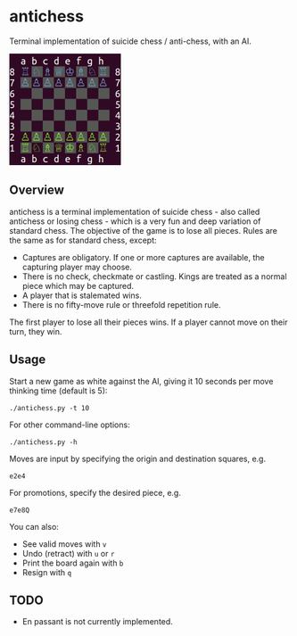 # antichess

Terminal implementation of suicide chess / anti-chess, with an AI.

<img src="img/antichess.png" alt="antichess" width="200"/>

## Overview

antichess is a terminal implementation of suicide chess - also called antichess or losing chess - which is a very fun and deep variation of standard chess. The objective of the game is to lose all pieces. Rules are the same as for standard chess, except:

* Captures are obligatory. If one or more captures are available, the capturing player may choose.
* There is no check, checkmate or castling. Kings are treated as a normal piece which may be captured.
* A player that is stalemated wins.
* There is no fifty-move rule or threefold repetition rule.

The first player to lose all their pieces wins. If a player cannot move on their turn, they win.

## Usage

Start a new game as white against the AI, giving it 10 seconds per move thinking time (default is 5):
```shell
./antichess.py -t 10
```

For other command-line options:
```shell
./antichess.py -h
```

Moves are input by specifying the origin and destination squares, e.g.
```shell
e2e4
```
For promotions, specify the desired piece, e.g.
```shell
e7e8Q
```
You can also:

* See valid moves with `v`
* Undo (retract) with `u` or `r`
* Print the board again with `b`
* Resign with `q`

## TODO

* En passant is not currently implemented.
